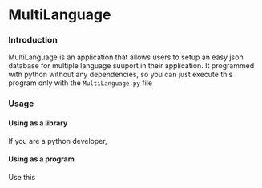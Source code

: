 # MultiLanguage

### Introduction
MultiLanguage is an application that allows users to setup an easy json database for multiple language suuport in their application. It programmed with python without any dependencies, 
so you can just execute this program only with the `MultiLanguage.py` file

### Usage
#### Using as a library
If you are a python developer, 

#### Using as a program
Use this 
